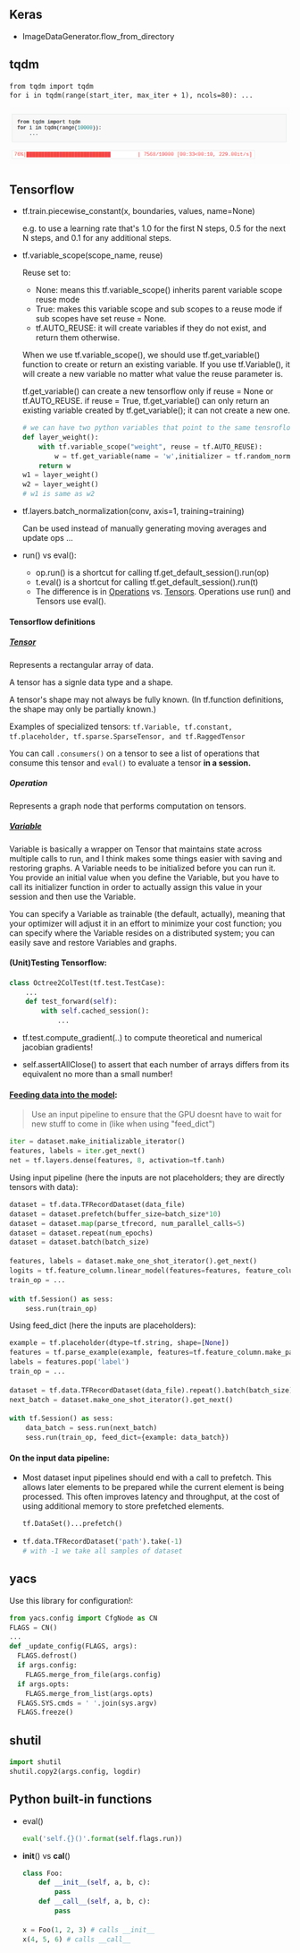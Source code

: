 
Keras
---

- ImageDataGenerator.flow_from_directory


tqdm
---

```
from tqdm import tqdm
for i in tqdm(range(start_iter, max_iter + 1), ncols=80): ...
```

![](../figures/tqdm.png)


Tensorflow
---

- tf.train.piecewise_constant(x, boundaries, values, name=None)
    
    e.g. to use a learning rate that's 1.0 for the first N steps, 0.5 for the next N steps, and 0.1 for any additional steps.
    
- tf.variable_scope(scope_name, reuse)
    
    Reuse set to:
    
    - None: means this tf.variable_scope() inherits parent variable scope reuse mode
    - True: makes this variable scope and sub scopes to a reuse mode if sub scopes have set reuse = None.
    - tf.AUTO_REUSE: it will create variables if they do not exist, and return them otherwise.
    
    When we use tf.variable_scope(), we should use tf.get_variable() function to create or return an existing variable. If you use tf.Variable(), it will create a new variable no matter what value the reuse parameter is.
    
    tf.get_variable() can create a new tensorflow only if reuse = None or tf.AUTO_REUSE. if reuse = True, tf.get_variable() can only return an existing variable created by tf.get_variable(); it can not create a new one.
    
    ```python    
    # we can have two python variables that point to the same tensroflow variable:
    def layer_weight():
        with tf.variable_scope("weight", reuse = tf.AUTO_REUSE):
            w = tf.get_variable(name = 'w',initializer = tf.random_normal(shape=[2,2], mean=0, stddev=1))
        return w
    w1 = layer_weight()
    w2 = layer_weight()
    # w1 is same as w2
    ```

- tf.layers.batch_normalization(conv, axis=1, training=training)

    Can be used instead of manually generating moving averages and update ops ...
    
- run() vs eval():

    - op.run() is a shortcut for calling tf.get_default_session().run(op)
    - t.eval() is a shortcut for calling tf.get_default_session().run(t)
    - The difference is in [Operations](#Operation) vs. [Tensors](#Tensor). Operations use run() and Tensors use eval().

#### Tensorflow definitions

##### [Tensor](https://www.tensorflow.org/api_docs/python/tf/Tensor)
Represents a rectangular array of data.

A tensor has a signle data type and a shape.

A tensor's shape may not always be fully known. (In tf.function definitions, the shape may only be partially known.)

Examples of specialized tensors: ```tf.Variable, tf.constant, tf.placeholder, tf.sparse.SparseTensor, and tf.RaggedTensor```

You can call ```.consumers()``` on a tensor to see a list of operations that consume this tensor and ```eval()``` to evaluate a tensor **in a session.**

##### Operation
Represents a graph node that performs computation on tensors.

##### [Variable](https://www.tensorflow.org/api_docs/python/tf/Variable)
Variable is basically a wrapper on Tensor that maintains state across multiple calls to run, and I think makes some things easier with saving and restoring graphs. A Variable needs to be initialized before you can run it. You provide an initial value when you define the Variable, but you have to call its initializer function in order to actually assign this value in your session and then use the Variable.

You can specify a Variable as trainable (the default, actually), meaning that your optimizer will adjust it in an effort to minimize your cost function; you can specify where the Variable resides on a distributed system; you can easily save and restore Variables and graphs.

#### (Unit)Testing Tensorflow:

```python 
class Octree2ColTest(tf.test.TestCase):
    ...
    def test_forward(self):
        with self.cached_session():     
            ...
```

- tf.test.compute_gradient(..) to compute theoretical and numerical jacobian gradients!

- self.assertAllClose() to assert that each number of arrays differs from its equivalent no more than a small number!


#### [Feeding data into the model](https://github.com/tensorflow/tensorflow/issues/19933):

> Use an input pipeline to ensure that the GPU doesnt have to wait for new stuff to come in (like when using "feed_dict")
```python
iter = dataset.make_initializable_iterator()
features, labels = iter.get_next()
net = tf.layers.dense(features, 8, activation=tf.tanh)
```

Using input pipeline (here the inputs are not placeholders; they are directly tensors with data):
```python
dataset = tf.data.TFRecordDataset(data_file)
dataset = dataset.prefetch(buffer_size=batch_size*10)
dataset = dataset.map(parse_tfrecord, num_parallel_calls=5)
dataset = dataset.repeat(num_epochs)
dataset = dataset.batch(batch_size)

features, labels = dataset.make_one_shot_iterator().get_next()    
logits = tf.feature_column.linear_model(features=features, feature_columns=columns, cols_to_vars=cols_to_vars)
train_op = ...

with tf.Session() as sess:
    sess.run(train_op)
```

Using feed_dict (here the inputs are placeholders):
```python
example = tf.placeholder(dtype=tf.string, shape=[None])
features = tf.parse_example(example, features=tf.feature_column.make_parse_example_spec(columns+[tf.feature_column.numeric_column('label', dtype=tf.float32, default_value=0)]))
labels = features.pop('label')
train_op = ...

dataset = tf.data.TFRecordDataset(data_file).repeat().batch(batch_size)
next_batch = dataset.make_one_shot_iterator().get_next()

with tf.Session() as sess:
    data_batch = sess.run(next_batch)
    sess.run(train_op, feed_dict={example: data_batch})
```

#### On the input data pipeline:

- Most dataset input pipelines should end with a call to prefetch. This allows later elements to be prepared while the current element is being processed. This often improves latency and throughput, at the cost of using additional memory to store prefetched elements.
    ```python
    tf.DataSet()...prefetch()    
    ``` 

- 
    ```python
    tf.data.TFRecordDataset('path').take(-1)
    # with -1 we take all samples of dataset
    ```

yacs
---

Use this library for configuration!:
```python
from yacs.config import CfgNode as CN
FLAGS = CN()
...
def _update_config(FLAGS, args):
  FLAGS.defrost()
  if args.config:
    FLAGS.merge_from_file(args.config)
  if args.opts:
    FLAGS.merge_from_list(args.opts)
  FLAGS.SYS.cmds = ' '.join(sys.argv)
  FLAGS.freeze()
```

shutil
---
```python
import shutil
shutil.copy2(args.config, logdir)
```

Python built-in functions
---

- eval()
    ```python
    eval('self.{}()'.format(self.flags.run))
    ```

- __init__() vs __cal__()

    ```python
    class Foo:
        def __init__(self, a, b, c):
            pass
        def __call__(self, a, b, c):
            pass
    
    x = Foo(1, 2, 3) # calls __init__
    x(4, 5, 6) # calls __call__
    ```

